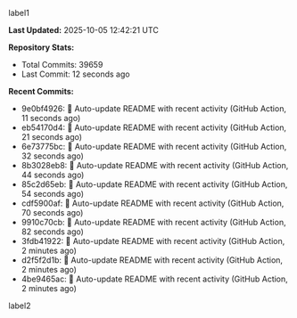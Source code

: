 
label1 
<!-- ACTIVITY_START -->
**Last Updated:** 2025-10-05 12:42:21 UTC

**Repository Stats:**
- Total Commits: 39659
- Last Commit: 12 seconds ago

**Recent Commits:**
- 9e0bf4926: 🤖 Auto-update README with recent activity (GitHub Action, 11 seconds ago)
- eb54170d4: 🤖 Auto-update README with recent activity (GitHub Action, 21 seconds ago)
- 6e73775bc: 🤖 Auto-update README with recent activity (GitHub Action, 32 seconds ago)
- 8b3028eb8: 🤖 Auto-update README with recent activity (GitHub Action, 44 seconds ago)
- 85c2d65eb: 🤖 Auto-update README with recent activity (GitHub Action, 54 seconds ago)
- cdf5900af: 🤖 Auto-update README with recent activity (GitHub Action, 70 seconds ago)
- 9910c70cb: 🤖 Auto-update README with recent activity (GitHub Action, 82 seconds ago)
- 3fdb41922: 🤖 Auto-update README with recent activity (GitHub Action, 2 minutes ago)
- d2f5f2d1b: 🤖 Auto-update README with recent activity (GitHub Action, 2 minutes ago)
- 4be9465ac: 🤖 Auto-update README with recent activity (GitHub Action, 2 minutes ago)
<!-- ACTIVITY_END -->

label2
